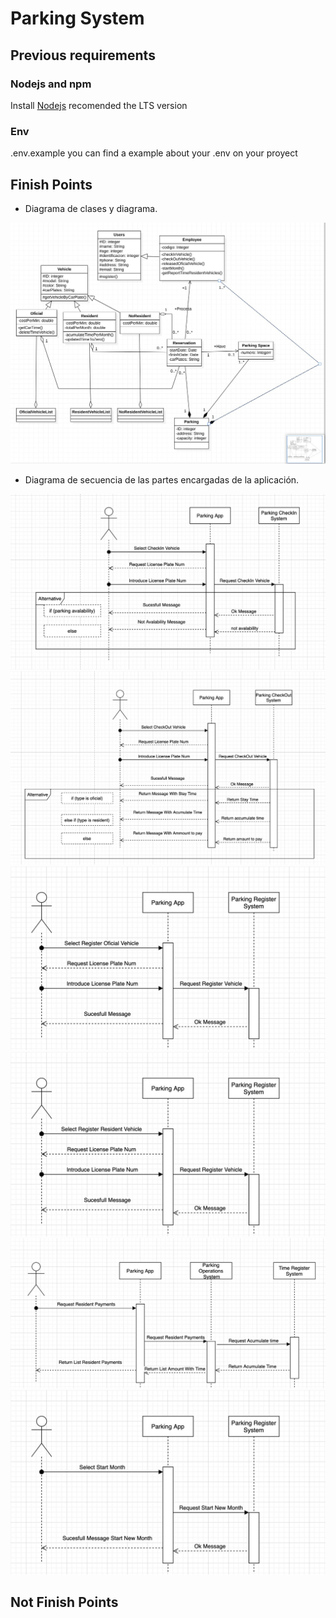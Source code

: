 # Parking System

## Previous requirements

### Nodejs and npm

Install [Nodejs](https://nodejs.org/es/) recomended the LTS version

### Env

.env.example you can find a example about your .env on your proyect

## Finish Points

- Diagrama de clases y diagrama.
  
![Muckup](ClassDiagram/ClassDiagram.jpeg)

- Diagrama de secuencia de las partes encargadas de la
  aplicación.
  
![Muckup](SequenceDiagrams/CheckIn.jpeg)
![Muckup](SequenceDiagrams/CheckOut.jpeg)
![Muckup](SequenceDiagrams/RegisterOficial.jpeg)
![Muckup](SequenceDiagrams/RegisterResident.jpeg)
![Muckup](SequenceDiagrams/ResidentPayments.jpeg)
![Muckup](SequenceDiagrams/StartMonth.jpeg)

## Not Finish Points

